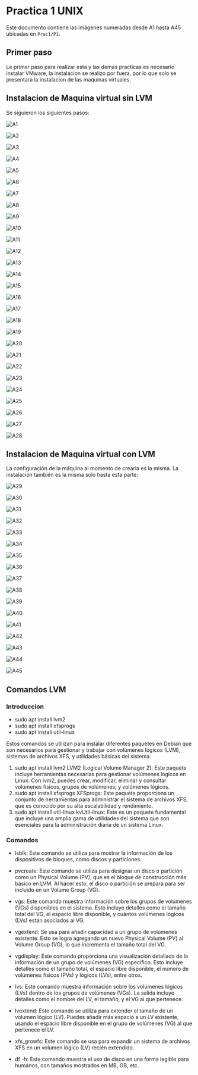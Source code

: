 # Practica 1 UNIX

Este documento contiene las imágenes numeradas desde A1 hasta A45 ubicadas en `Prac1/P1`.

## Primer paso

Le primer paso para realizar esta y las demas practicas es necesario instalar VMware,
la instalacion se realizo por fuera, por lo que solo se presentara la instalacion de las
maquinas virtuales.

## Instalacion de Maquina virtual sin LVM

Se siguieron los siguientes pasos:

![A1](Prac1/P1/A1.png)

![A2](Prac1/P1/A2.png)

![A3](Prac1/P1/A3.png)

![A4](Prac1/P1/A4.png)

![A5](Prac1/P1/A5.png)

![A6](Prac1/P1/A6.png)

![A7](Prac1/P1/A7.png)

![A8](Prac1/P1/A8.png)

![A9](Prac1/P1/A9.png)


![A10](Prac1/P1/A10.png)


![A11](Prac1/P1/A11.png)


![A12](Prac1/P1/A12.png)


![A13](Prac1/P1/A13.png)


![A14](Prac1/P1/A14.png)


![A15](Prac1/P1/A15.png)


![A16](Prac1/P1/A16.png)


![A17](Prac1/P1/A17.png)


![A18](Prac1/P1/A18.png)


![A19](Prac1/P1/A19.png)


![A20](Prac1/P1/A20.png)


![A21](Prac1/P1/A21.png)


![A22](Prac1/P1/A22.png)


![A23](Prac1/P1/A23.png)


![A24](Prac1/P1/A24.png)


![A25](Prac1/P1/A25.png)


![A26](Prac1/P1/A26.png)


![A27](Prac1/P1/A27.png)


![A28](Prac1/P1/A28.png)


## Instalacion de Maquina virtual con LVM
La configuración de la máquina al momento de crearla es la misma. La instalación también es la misma solo hasta esta parte:

![A29](Prac1/P1/A29.png)


![A30](Prac1/P1/A30.png)


![A31](Prac1/P1/A31.png)


![A32](Prac1/P1/A32.png)


![A33](Prac1/P1/A33.png)


![A34](Prac1/P1/A34.png)


![A35](Prac1/P1/A35.png)


![A36](Prac1/P1/A36.png)


![A37](Prac1/P1/A37.png)


![A38](Prac1/P1/A38.png)


![A39](Prac1/P1/A39.png)


![A40](Prac1/P1/A40.png)


![A41](Prac1/P1/A41.png)


![A42](Prac1/P1/A42.png)


![A43](Prac1/P1/A43.png)


![A44](Prac1/P1/A44.png)


![A45](Prac1/P1/A45.png)

## Comandos LVM

### Introduccion

* sudo apt install lvm2
* sudo apt install xfsprogs
* sudo apt install util-linux

Estos comandos se utilizan para instalar diferentes paquetes en Debian que son necesarios para gestionar y trabajar con volúmenes lógicos (LVM), sistemas de archivos XFS, y utilidades básicas del sistema.

1. sudo apt install lvm2
    LVM2 (Logical Volume Manager 2): Este paquete incluye herramientas necesarias para gestionar volúmenes lógicos en Linux. Con lvm2, puedes crear, modificar, eliminar y consultar volúmenes físicos, grupos de volúmenes, y volúmenes lógicos.
2. sudo apt install xfsprogs
    XFSprogs: Este paquete proporciona un conjunto de herramientas para administrar el sistema de archivos XFS, que es conocido por su alta escalabilidad y rendimiento.
3. sudo apt install util-linux
    kvUtil-linux: Este es un paquete fundamental que incluye una amplia gama de utilidades del sistema que son esenciales para la administración diaria de un sistema Linux.

### Comandos

* lsblk: Este comando se utiliza para mostrar la información de los dispositivos de bloques, como discos y particiones.

* pvcreate: Este comando se utiliza para designar un disco o partición como un Physical Volume (PV), que es el bloque de construcción más básico en LVM. Al hacer esto, el disco o partición se prepara para ser incluido en un Volume Group (VG).

* vgs: Este comando muestra información sobre los grupos de volúmenes (VGs) disponibles en el sistema. Esto incluye detalles como el tamaño total del VG, el espacio libre disponible, y cuántos volúmenes lógicos (LVs) están asociados al VG.

* vgextend: Se usa para añadir capacidad a un grupo de volúmenes existente. Esto se logra agregando un nuevo Physical Volume (PV) al Volume Group (VG), lo que incrementa el tamaño total del VG.

* vgdisplay: Este comando proporciona una visualización detallada de la información de un grupo de volúmenes (VG) específico. Esto incluye detalles como el tamaño total, el espacio libre disponible, el número de volúmenes físicos (PVs) y lógicos (LVs), entre otros.

* lvs: Este comando muestra información sobre los volúmenes lógicos (LVs) dentro de los grupos de volúmenes (VGs). La salida incluye detalles como el nombre del LV, el tamaño, y el VG al que pertenece.

* lvextend: Este comando se utiliza para extender el tamaño de un volumen lógico (LV). Puedes añadir más espacio a un LV existente, usando el espacio libre disponible en el grupo de volúmenes (VG) al que pertenece el LV.

* xfs_growfs: Este comando se usa para expandir un sistema de archivos XFS en un volumen lógico (LV) recién extendido.

* df -h: Este comando muestra el uso de disco en una forma legible para humanos, con tamaños mostrados en MB, GB, etc.